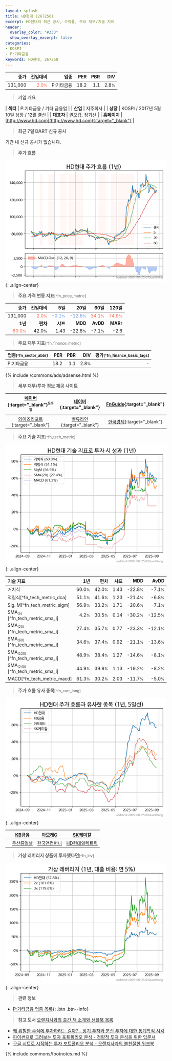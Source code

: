 ```yaml
---
layout: splash
title: HD현대 (267250)
excerpt: HD현대의 최근 공시, 수익률, 주요 재무/기술 지표
header:
  overlay_color: "#333"
  show_overlay_excerpt: false
categories:
- KOSPI
- P:기타금융
keywords: HD현대, 267250
---
```


| **종가** | **전일대비** | **업종** | **PER** | **PBR** | **DIV** |
| -------: | -----------: | -------: | ------: | ------: | ------: |
| 131,000 | <span style="color: tomato">2.0<small>%</small></span> | P:기타금융 | 18.2 | 1.1 | 2.8<small>%</small> |

<!-- more -->


> **기업 개요**<a id="company"></a>

| <span style="white-space:nowrap;">**섹터**</span> | P:기타금융 / 기타 금융업 |
| <span style="white-space:nowrap;">**산업**</span> | 지주회사 |
| <span style="white-space:nowrap;">**상장**</span> | KOSPI / 2017년 5월 10일 상장 / 12월 결산 |
| <span style="white-space:nowrap;">**대표자**</span> | 권오갑, 정기선 |
| <span style="white-space:nowrap;">**홈페이지**</span> | [http://www.hd.com](http://www.hd.com){:target="_blank"} |


> **최근 7일 DART 신규 공시**<a id="dart"></a>

기간 내 신규 공시가 없습니다.


> **주가 흐름**<a id="price"></a>

![267250](/stock/images/267250.png){: .align-center}


> **주요 가격 변동 지표**<small>[^fn_price_metric]</small>

| **종가** | **전일대비** | **5일** | **20일** | **60일** | **120일** |
| -------: | -----------: | ------: | -------: | -------: | --------: |
| 131,000 | <span style="color: tomato">2.0<small>%</small></span> | <span style="color: cornflowerblue">-0.1<small>%</small></span> | <span style="color: cornflowerblue">-12.6<small>%</small></span> | <span style="color: tomato">34.1<small>%</small></span> | <span style="color: tomato">74.9<small>%</small></span> |
| **1년** | **편차** | **샤프** | **MDD** | **AvDD** | **MARr** |
| <span style="color: tomato">60.0<small>%</small></span> | 42.0<small>%</small> | 1.43 | -22.8<small>%</small> | -7.1<small>%</small> | -2.6 |


> **주요 재무 지표**<small>[^fn_finance_metric]</small>

| **업종**<small>[^fn_sector_abbr]</small> | **PER** | **PBR** | **DIV** | **평가**<small>[^fn_finance_basic_tags]</small> |
| :--------------------------------------- | ------: | ------: | ------: | ----------------------------------------------: |
| P:기타금융 | 18.2 | 1.1 | 2.8<small>%</small> | - |



{% include /commons/ads/adsense.html %}

> **세부 재무/투자 정보 제공 사이트**

| [네이버](https://m.stock.naver.com/domestic/stock/267250/finance/summary){:target="_blank"}<sup><small>모바일</small></sup> | [네이버](https://finance.naver.com/item/coinfo.naver?code=267250){:target="_blank"} | [FnGuide](https://comp.fnguide.com/SVO2/ASP/SVD_Invest.asp?gicode=A267250&MenuYn=Y){:target="_blank"} |
| :---: | :---: | :---: |
| [와이즈리포트](https://comp.wisereport.co.kr/company/c1040001.aspx?cmp_cd=267250){:target="_blank"} | [밸류라인](https://www.valueline.co.kr/finance/summary/267250){:target="_blank"} | [한국경제](https://markets.hankyung.com/stock/267250/financial-summary){:target="_blank"} |


> **주요 기술 지표**<small>[^fn_tech_metric]</small>


![267250](/stock/images/267250_tech.png){: .align-center}

| **기술 지표** | **1년** | **편차** | **샤프** | **MDD** | **AvDD** |
| :------------ | ------: | -----------: | -------: | ------: | -------: |
| 거치식 | 60.0<small>%</small> | 42.0<small>%</small> | 1.43 | -22.8<small>%</small> | -7.1<small>%</small> |
| 적립식[^fn_tech_metric_dca] | 51.1<small>%</small> | 41.6<small>%</small> | 1.23 | -21.4<small>%</small> | -6.8<small>%</small> |
| Sig. M[^fn_tech_metric_sigm] | 56.9<small>%</small> | 33.2<small>%</small> | 1.71 | -20.6<small>%</small> | -7.1<small>%</small> |
| SMA<small><sub>(5)</sub></small>[^fn_tech_metric_sma_i] | 4.2<small>%</small> | 30.5<small>%</small> | 0.14 | -30.2<small>%</small> | -12.5<small>%</small> |
| SMA<small><sub>(20)</sub></small>[^fn_tech_metric_sma_i] | 27.4<small>%</small> | 35.7<small>%</small> | 0.77 | -23.3<small>%</small> | -12.1<small>%</small> |
| SMA<small><sub>(60)</sub></small>[^fn_tech_metric_sma_i] | 34.6<small>%</small> | 37.4<small>%</small> | 0.92 | -21.1<small>%</small> | -13.6<small>%</small> |
| SMA<small><sub>(120)</sub></small>[^fn_tech_metric_sma_i] | 48.9<small>%</small> | 38.4<small>%</small> | 1.27 | -14.6<small>%</small> | -8.1<small>%</small> |
| SMA<small><sub>(240)</sub></small>[^fn_tech_metric_sma_i] | 44.9<small>%</small> | 39.9<small>%</small> | 1.13 | -19.2<small>%</small> | -8.2<small>%</small> |
| MACD[^fn_tech_metric_macd] | 61.3<small>%</small> | 30.2<small>%</small> | 2.03 | -11.7<small>%</small> | -5.0<small>%</small> |


> **주가 흐름 유사 종목**<a id="corr"></a><small>[^fn_corr_long]</small>

![267250](/stock/images/267250_corr.png){: .align-center}

|       | [KB금융](/105560/) | [아모레G](/002790/) | [SK케미칼](/285130/) |
| :---: | :------------------------------------: | :------------------------------------: | :------------------------------------: |
|       | [두산퓨얼셀](/336260/) | [한국앤컴퍼니](/000240/) | [HD현대일렉트릭](/267260/) |


> **가상 레버리지 상품에 투자했다면**<a id="2x"></a><small>[^fn_lev]</small>

![267250](/stock/images/267250_2x.png){: .align-center}


> **관련 정보**

- [P:기타금융 업종 목록](/stats/sector/kospi_업종_기타금융_종목/){: .btn .btn--info}

> **참고 도서** [오렌지사과의 출간 책 소개와 샘플북 목록](https://kongdori.tistory.com/691)

- [왜 위험한 주식에 투자하라는 걸까? - 장기 투자와 분산 투자에 대한 통계학적 시각](https://kongdori.tistory.com/421)
- [파이썬으로 그려보는 투자 포트폴리오 분석  - 정량적 투자 분석을 위한 입문서](https://kongdori.tistory.com/643)
- [구글 시트로 시작하는 투자 포트폴리오 분석 - 오렌지사과의 불친절한 워크북](https://kongdori.tistory.com/449)


{% include commons/footnotes.md %}